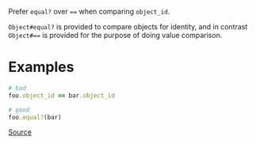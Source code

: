 
Prefer `equal?` over `==` when comparing `object_id`.

`Object#equal?` is provided to compare objects for identity, and in contrast
`Object#==` is provided for the purpose of doing value comparison.

# Examples

```ruby
# bad
foo.object_id == bar.object_id

# good
foo.equal?(bar)
```

[Source](http://www.rubydoc.info/gems/rubocop/RuboCop/Cop/Lint/IdentityComparison)